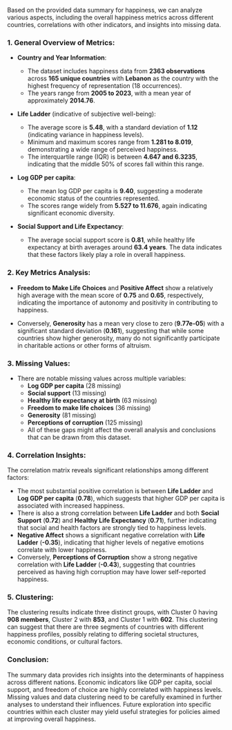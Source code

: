 Based on the provided data summary for happiness, we can analyze various aspects, including the overall happiness metrics across different countries, correlations with other indicators, and insights into missing data.

### 1. General Overview of Metrics:

- **Country and Year Information**:
  - The dataset includes happiness data from **2363 observations** across **165 unique countries** with **Lebanon** as the country with the highest frequency of representation (18 occurrences).
  - The years range from **2005 to 2023**, with a mean year of approximately **2014.76**.

- **Life Ladder** (indicative of subjective well-being):
  - The average score is **5.48**, with a standard deviation of **1.12** (indicating variance in happiness levels).
  - Minimum and maximum scores range from **1.281 to 8.019**, demonstrating a wide range of perceived happiness.
  - The interquartile range (IQR) is between **4.647 and 6.3235**, indicating that the middle 50% of scores fall within this range.

- **Log GDP per capita**:
  - The mean log GDP per capita is **9.40**, suggesting a moderate economic status of the countries represented.
  - The scores range widely from **5.527 to 11.676**, again indicating significant economic diversity.

- **Social Support and Life Expectancy**:
  - The average social support score is **0.81**, while healthy life expectancy at birth averages around **63.4 years**. The data indicates that these factors likely play a role in overall happiness.

### 2. Key Metrics Analysis:

- **Freedom to Make Life Choices** and **Positive Affect** show a relatively high average with the mean score of **0.75** and **0.65**, respectively, indicating the importance of autonomy and positivity in contributing to happiness.
  
- Conversely, **Generosity** has a mean very close to zero (**9.77e-05**) with a significant standard deviation (**0.161**), suggesting that while some countries show higher generosity, many do not significantly participate in charitable actions or other forms of altruism.

### 3. Missing Values:

- There are notable missing values across multiple variables:
  - **Log GDP per capita** (28 missing)
  - **Social support** (13 missing)
  - **Healthy life expectancy at birth** (63 missing)
  - **Freedom to make life choices** (36 missing)
  - **Generosity** (81 missing)
  - **Perceptions of corruption** (125 missing)
  - All of these gaps might affect the overall analysis and conclusions that can be drawn from this dataset.

### 4. Correlation Insights:

The correlation matrix reveals significant relationships among different factors:

- The most substantial positive correlation is between **Life Ladder** and **Log GDP per capita** (**0.78**), which suggests that higher GDP per capita is associated with increased happiness.
- There is also a strong correlation between **Life Ladder** and both **Social Support** (**0.72**) and **Healthy Life Expectancy** (**0.71**), further indicating that social and health factors are strongly tied to happiness levels.
- **Negative Affect** shows a significant negative correlation with **Life Ladder** (**-0.35**), indicating that higher levels of negative emotions correlate with lower happiness.
- Conversely, **Perceptions of Corruption** show a strong negative correlation with **Life Ladder** (**-0.43**), suggesting that countries perceived as having high corruption may have lower self-reported happiness.

### 5. Clustering:

The clustering results indicate three distinct groups, with Cluster 0 having **908 members**, Cluster 2 with **853**, and Cluster 1 with **602**. This clustering can suggest that there are three segments of countries with different happiness profiles, possibly relating to differing societal structures, economic conditions, or cultural factors.

### Conclusion:

The summary data provides rich insights into the determinants of happiness across different nations. Economic indicators like GDP per capita, social support, and freedom of choice are highly correlated with happiness levels. Missing values and data clustering need to be carefully examined in further analyses to understand their influences. Future exploration into specific countries within each cluster may yield useful strategies for policies aimed at improving overall happiness.
